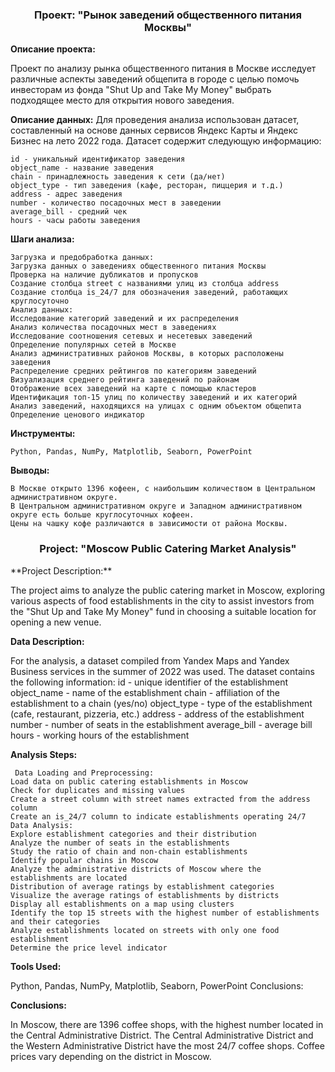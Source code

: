 <h3 align="center">Проект: "Рынок заведений общественного питания Москвы"</h3>

**Описание проекта:**

Проект по анализу рынка общественного питания в Москве исследует различные аспекты заведений общепита в городе с целью помочь инвесторам из фонда "Shut Up and Take My Money" выбрать подходящее место для открытия нового заведения.

**Описание данных:**
Для проведения анализа использован датасет, составленный на основе данных сервисов Яндекс Карты и Яндекс Бизнес на лето 2022 года. Датасет содержит следующую информацию:

    id - уникальный идентификатор заведения
    object_name - название заведения
    chain - принадлежность заведения к сети (да/нет)
    object_type - тип заведения (кафе, ресторан, пиццерия и т.д.)
    address - адрес заведения
    number - количество посадочных мест в заведении
    average_bill - средний чек
    hours - часы работы заведения
    
**Шаги анализа:** 

    Загрузка и предобработка данных:
    Загрузка данных о заведениях общественного питания Москвы
    Проверка на наличие дубликатов и пропусков
    Создание столбца street с названиями улиц из столбца address
    Создание столбца is_24/7 для обозначения заведений, работающих круглосуточно
    Анализ данных:
    Исследование категорий заведений и их распределения
    Анализ количества посадочных мест в заведениях
    Исследование соотношения сетевых и несетевых заведений
    Определение популярных сетей в Москве
    Анализ административных районов Москвы, в которых расположены заведения
    Распределение средних рейтингов по категориям заведений
    Визуализация среднего рейтинга заведений по районам
    Отображение всех заведений на карте с помощью кластеров
    Идентификация топ-15 улиц по количеству заведений и их категорий
    Анализ заведений, находящихся на улицах с одним объектом общепита
    Определение ценового индикатор

**Инструменты:**

    Python, Pandas, NumPy, Matplotlib, Seaborn, PowerPoint
    
**Выводы:**

    В Москве открыто 1396 кофеен, с наибольшим количеством в Центральном административном округе.
    В Центральном административном округе и Западном административном округе есть больше круглосуточных кофеен.
    Цены на чашку кофе различаются в зависимости от района Москвы.

<h3 align="center">Project: "Moscow Public Catering Market Analysis"</h3>
**Project Description:**

The project aims to analyze the public catering market in Moscow, exploring various aspects of food establishments in the city to assist investors from the "Shut Up and Take My Money" fund in choosing a suitable location for opening a new venue.

**Data Description:**

For the analysis, a dataset compiled from Yandex Maps and Yandex Business services in the summer of 2022 was used. The dataset contains the following information:
    id - unique identifier of the establishment
    object_name - name of the establishment
    chain - affiliation of the establishment to a chain (yes/no)
    object_type - type of the establishment (cafe, restaurant, pizzeria, etc.)
    address - address of the establishment
    number - number of seats in the establishment
    average_bill - average bill
    hours - working hours of the establishment
  
 **Analysis Steps:**
 
     Data Loading and Preprocessing:
    Load data on public catering establishments in Moscow
    Check for duplicates and missing values
    Create a street column with street names extracted from the address column
    Create an is_24/7 column to indicate establishments operating 24/7
    Data Analysis:
    Explore establishment categories and their distribution
    Analyze the number of seats in the establishments
    Study the ratio of chain and non-chain establishments
    Identify popular chains in Moscow
    Analyze the administrative districts of Moscow where the establishments are located
    Distribution of average ratings by establishment categories
    Visualize the average ratings of establishments by districts
    Display all establishments on a map using clusters
    Identify the top 15 streets with the highest number of establishments and their categories
    Analyze establishments located on streets with only one food establishment
    Determine the price level indicator

**Tools Used:**


Python, Pandas, NumPy, Matplotlib, Seaborn, PowerPoint
Conclusions:

**Conclusions:**

In Moscow, there are 1396 coffee shops, with the highest number located in the Central Administrative District.
The Central Administrative District and the Western Administrative District have the most 24/7 coffee shops.
Coffee prices vary depending on the district in Moscow.


    
